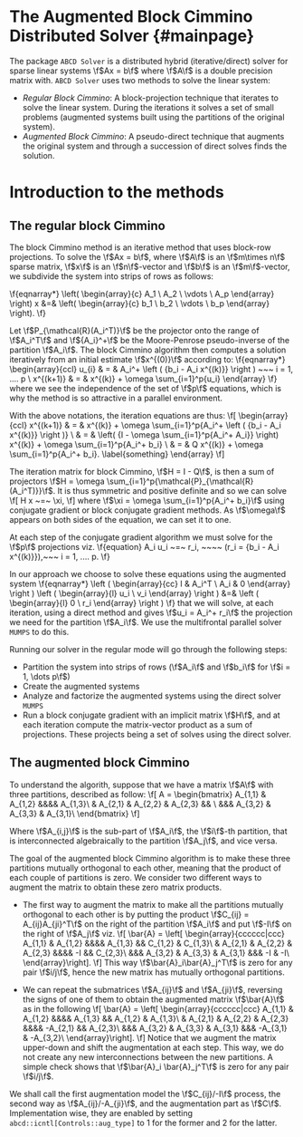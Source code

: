 The Augmented Block Cimmino Distributed Solver {#mainpage}
=============

The package `ABCD Solver` is a distributed hybrid (iterative/direct)
solver for sparse linear systems \f$Ax = b\f$ where \f$A\f$ is a double
precision matrix with. `ABCD
Solver` uses two methods to solve the linear system:

- *Regular Block Cimmino*: A block-projection technique that iterates
   to solve the linear system. During the iterations it solves a set
   of small problems (augmented systems built using the partitions of
   the original system).
- *Augmented Block Cimmino*: A pseudo-direct technique that augments
   the original system and through a succession of direct solves finds
   the solution.

# Introduction to the methods #

## The regular block Cimmino ##

The block Cimmino method is an iterative method that uses block-row
projections. To solve the \f$Ax = b\f$, where \f$A\f$ is an
\f$m\times n\f$ sparse matrix, \f$x\f$ is an \f$n\f$-vector and \f$b\f$ is an
\f$m\f$-vector, we subdivide the system into strips of rows as follows:

\f{eqnarray*}
  \left(
    \begin{array}{c}
      A_1 \\ A_2 \\ \vdots \\ A_p
    \end{array}
  \right)
  x &=&
  \left(
    \begin{array}{c}
      b_1 \\ b_2 \\ \vdots \\ b_p
    \end{array}
  \right).
\f}

Let \f$P_{\mathcal{R}(A_i^T)}\f$ be the projector onto the range of
\f$A_i^T\f$ and \f${A_i}^+\f$ be the Moore-Penrose pseudo-inverse of the
partition \f$A_i\f$. The block Cimmino algorithm then computes a solution
iteratively from an initial estimate \f$x^{(0)}\f$ according to:
\f{eqnarray*}
    \begin{array}{ccl}
    u_{i}  & = & A_i^+ \left ( {b_i - A_i x^{(k)}} \right ) ~~~ i = 1, .... p \\
    x^{(k+1)}  & = & x^{(k)} + \omega \sum_{i=1}^p{u_i}
    \end{array}
\f}
where we see the independence of the set of \f$p\f$ equations, which is why
the method is so attractive in a parallel environment.

With the above notations, the iteration equations are thus:
\f[
    \begin{array}{ccl}
        x^{(k+1)} & = & x^{(k)} + \omega \sum_{i=1}^p{A_i^+ \left ( {b_i - A_i x^{(k)}} \right )} \\
          & = & \left( {I - \omega \sum_{i=1}^p{A_i^+ A_i}} \right) x^{(k)}
        + \omega \sum_{i=1}^p{A_i^+ b_i} \\
          & = & Q x^{(k)} + \omega \sum_{i=1}^p{A_i^+ b_i}.
          \label{something}
    \end{array}
\f]

The iteration matrix for block Cimmino, \f$H = I - Q\f$, is then a sum
of projectors \f$H = \omega
\sum_{i=1}^p{\mathcal{P}_{\mathcal{R}(A_i^T)}}\f$. It is thus
symmetric and positive definite and so we can solve
\f[
    H x ~=~ \xi,
\f]
where \f$\xi = \omega \sum_{i=1}^p{A_i^+ b_i}\f$
using conjugate gradient or block conjugate gradient methods.  As \f$\omega\f$ appears on both sides of the equation, we can set it to one.

At each step of the conjugate gradient algorithm we must solve for the
\f$p\f$ projections viz.
\f{equation}
    A_i u_i ~=~ r_i, ~~~~  (r_i = {b_i - A_i x^{(k)}}),~~~ i = 1, .... p.
\f}

In our approach we choose to solve these equations using the augmented system
\f{eqnarray*}
    \left ( \begin{array}{cc} I & A_i^T \\ A_i & 0 \end{array} \right )
      \left ( \begin{array}{l} u_i \\ v_i \end{array} \right )
    &=&  \left ( \begin{array}{l} 0 \\ r_i \end{array} \right )
\f}
that we will solve, at each iteration, using a direct method and gives \f$u_i = A_i^+ r_i\f$ the projection we need for the partition \f$A_i\f$.
We use the multifrontal parallel solver `MUMPS` to do this.

Running our solver in the regular mode will go through the following steps:

- Partition the system into strips of rows (\f$A_i\f$ and \f$b_i\f$ for \f$i = 1, \dots p\f$)
- Create the augmented systems
- Analyze and factorize the augmented systems using the direct solver `MUMPS`
- Run a block conjugate gradient with an implicit matrix \f$H\f$, and at each iteration compute the matrix-vector product as a sum of projections. These projects being a set of solves using the direct solver.

## The augmented block Cimmino ##

To understand the algorith, suppose that we have a matrix \f$A\f$ with three partitions, described as follow:
\f[
    A =
    \begin{bmatrix}
        A_{1,1} & A_{1,2} &&&&  A_{1,3}\\
        & A_{2,1} & A_{2,2} & A_{2,3} && \\
        &&& A_{3,2} & A_{3,3} &  A_{3,1}\\
    \end{bmatrix}
\f]

Where \f$A_{i,j}\f$ is the sub-part of \f$A_i\f$, the \f$i\f$-th partition, that is interconnected algebraically to the partition \f$A_j\f$, and vice versa.

The goal of the augmented block Cimmino algorithm is to make these
three partitions mutually orthogonal to each other, meaning that the
product of each couple of partitions is zero. We consider two
different ways to augment the matrix to obtain these zero matrix products.

- The first way to augment the matrix to make all the partitions mutually orthogonal to each other is by putting the product \f$C_{ij} = A_{ij}A_{ji}^T\f$ on the right of the partition \f$A_i\f$ and put \f$-I\f$ on the right of \f$A_j\f$ viz.
\f[
    \bar{A} =
    \left[
    \begin{array}{cccccc|ccc}
        A_{1,1} & A_{1,2} &&&&  A_{1,3}  && C_{1,2}  & C_{1,3}\\
        & A_{2,1} & A_{2,2} & A_{2,3}  &&&& -I && C_{2,3}\\
        &&& A_{3,2} & A_{3,3} &  A_{3,1} &&& -I & -I\\
    \end{array}\right].
\f]
This way \f$\bar{A}_i\bar{A}_j^T\f$ is zero for any pair \f$i/j\f$, hence the new matrix has mutually orthogonal partitions.

- We can repeat the submatrices \f$A_{ij}\f$ and \f$A_{ji}\f$, reversing the signs of one of them to obtain the augmented matrix \f$\bar{A}\f$ as in the following
\f[
    \bar{A} =
    \left[
    \begin{array}{cccccc|ccc}
        A_{1,1} & A_{1,2} &&&&  A_{1,3}  && A_{1,2}  & A_{1,3}\\
        & A_{2,1} & A_{2,2} & A_{2,3}  &&&& -A_{2,1} && A_{2,3}\\
        &&& A_{3,2} & A_{3,3} &  A_{3,1} &&& -A_{3,1} & -A_{3,2}\\
    \end{array}\right].
\f]
Notice that we augment the matrix upper-down and shift the
augmentation at each step. This way, we do not create any new
interconnections between the new partitions. A simple check shows that
\f$\bar{A}_i \bar{A}_j^T\f$ is zero for any pair \f$i/j\f$.


We shall call the first augmentation model the \f$C_{ij}/-I\f$
process, the second way as \f$A_{ij}/-A_{ji}\f$, and the augmentation
part as \f$C\f$. Implementation wise, they are enabled by setting
`abcd::icntl[Controls::aug_type]` to 1 for the former and 2 for the
latter.



